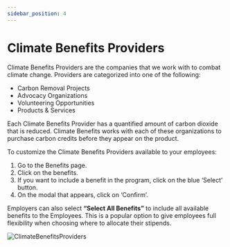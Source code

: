 ```yaml
---
sidebar_position: 4
---
```


# Climate Benefits Providers 

Climate Benefits Providers are the companies that we work with to combat climate change. Providers are categorized into one of the following:   
* Carbon Removal Projects 
* Advocacy Organizations 
* Volunteering Opportunities 
* Products & Services 

Each Climate Benefits Provider has a quantified amount of carbon dioxide that is reduced. Climate Benefits works with each of these organizations to purchase carbon credits before they appear on the product. 

To customize the Climate Benefits Providers available to your employees: 
1. Go to the Benefits page. 
2. Click on the benefits. 
3. If you want to include a benefit in the program, click on the blue ‘Select’ button. 
4. On the modal that appears, click on ‘Confirm’. 

Employers can also select **“Select All Benefits”** to include all available benefits to the Employees. This is a popular option to give employees full flexibility when choosing where to allocate their stipends. 


![ClimateBenefitsProviders](../../src/assets/ClimateBenefitsProviders.gif)